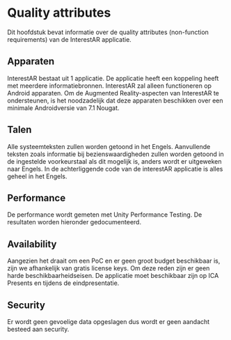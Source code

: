 # Quality attributes
Dit hoofdstuk bevat informatie over de quality attributes (non-function requirements) van de InterestAR applicatie.

## Apparaten
InterestAR bestaat uit 1 applicatie. De applicatie heeft een koppeling heeft met meerdere informatiebronnen. InterestAR zal alleen functioneren op Android apparaten. Om de Augmented Reality-aspecten van InterestAR te ondersteunen, is het noodzadelijk dat deze apparaten beschikken over een minimale Androidversie van 7.1 Nougat.

## Talen
Alle systeemteksten zullen worden getoond in het Engels. Aanvullende teksten zoals informatie bij bezienswaardigheden zullen worden getoond in de ingestelde voorkeurstaal als dit mogelijk is, anders wordt er uitgeweken naar Engels. In de achterliggende code van de interestAR applicatie is alles geheel in het Engels.

## Performance
De performance wordt gemeten met Unity Performance Testing. De resultaten worden hieronder gedocumenteerd. 

## Availability
Aangezien het draait om een PoC en er geen groot budget beschikbaar is, zijn we afhankelijk van gratis license keys. Om deze reden zijn er geen harde beschikbaarheidseisen. De applicatie moet beschikbaar zijn op ICA Presents en tijdens de eindpresentatie.

## Security
Er wordt geen gevoelige data opgeslagen dus wordt er geen aandacht besteed aan security.
